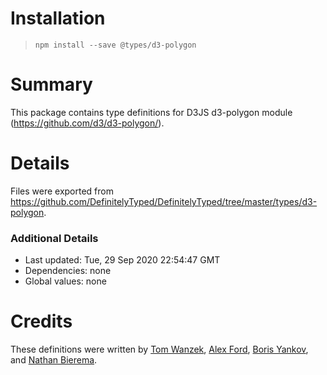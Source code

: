 # Installation
> `npm install --save @types/d3-polygon`

# Summary
This package contains type definitions for D3JS d3-polygon module (https://github.com/d3/d3-polygon/).

# Details
Files were exported from https://github.com/DefinitelyTyped/DefinitelyTyped/tree/master/types/d3-polygon.

### Additional Details
 * Last updated: Tue, 29 Sep 2020 22:54:47 GMT
 * Dependencies: none
 * Global values: none

# Credits
These definitions were written by [Tom Wanzek](https://github.com/tomwanzek), [Alex Ford](https://github.com/gustavderdrache), [Boris Yankov](https://github.com/borisyankov), and [Nathan Bierema](https://github.com/Methuselah96).
